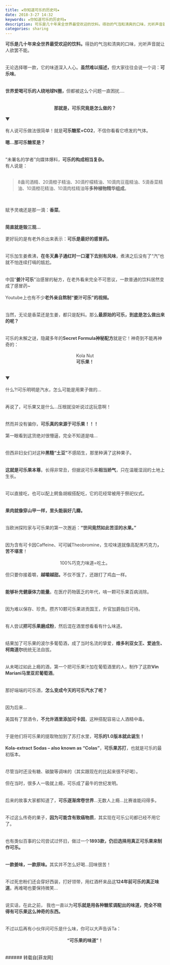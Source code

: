 ```yaml
---
title: ★你知道可乐的历史吗★
date: 2018-3-27 14:32
keywords: ★你知道可乐的历史吗★
description: 可乐是几十年来全世界最受欢迎的饮料。得劲的气泡和清爽的口味，光听声音就让人欲罢不能。无论选择哪一款，它的味道深入人心。虽然难以描述，但大家往往会说一个词：可乐味。世界爱喝可乐的人绕地球N圈，但都被这么个问题一直困扰....那就是，可乐究竟是怎么做的？▼有人说可乐做法很简单！就是可乐糖浆+CO2，不信你看看它喷发的气体。嗯...那可乐糖浆是？“未署名的学者”向媒体爆料，可乐的构成相当复杂。有人说是：8盎司酒精、20滴橙子精油、30滴柠檬精油、10滴肉豆蔻精油、5滴香菜精油、10滴橙花精油、10滴肉桂精油等多种植物精华组成。赋予灵魂还是那一滴：香菜。简直就是毁三观...更好玩的是有老外杀出来表示：可乐是最好的感冒药。可乐加生姜煮沸，在冬天鼻子通红时一口灌下去别有风味，煮沸之后没有了“汽”也就不怕连续打嗝的尴尬。中国“姜汁可乐”治感冒的秘方，在老外看来完全不可思议，一款普通的饮料居然变成了感冒药~ Youtube上也有不少老外亲自熬制“姜汁可乐”的视频。当然，无论是香菜还是生姜，都只是配料。那么最原始的可乐，到底是怎么做出来的呢？  可乐的未解之谜，隐藏多年的Secret Formula神秘配方就是它！神奇到不能再神奇的：Kola Nut可乐果！▼什么?!可乐明明是汽水，怎么可能是用果子做的...再说了，可乐果又是什么...压根就没听说过这玩意啊！然而并没有骗你，可乐真的来源于可乐果！！！第一眼看到这货绝对很懵逼，完全不知道是啥...但西非妇女们对这种黑糙“土豆”不感陌生，那里种满了这种果子。这就是可乐果本尊。长得非常丑，但据说可乐果相当娇气，只在温暖湿润的土地上生长。可以直接吃，也可以配上鳄鱼胡椒搭配吃，它的花经常被用于祭祀仪式。果肉就像穿山甲一样，里头能装好几瓣。当欧洲探险家与可乐果的第一次邂逅：“世间竟然如此苦涩的水果。”因为含有可卡因Caffeine、可可碱Theobromine，生咬味道就像高配黑巧克力，苦不堪言！100%巧克力味道=吃土。但只要你接着嚼，越嚼越甜。不仅不饿了，还跟打了鸡血一样。能够补充健康体力能量。在医疗药物匮乏的年代，啃一颗可乐果百病消除。因为难以保存、珍贵。攒齐10颗可乐果进贡国王，升官加爵指日可待。有人尝试把可乐果磨成粉，然后混在酒里想看看有什么味道。结果加了可乐果的波尔多葡萄酒，成了当时名流的挚爱，维多利亚女王、爱迪生、柯南道尔统统无法自拔。从未喝过如此上瘾的酒，第一个把可乐果汁加在葡萄酒里的人，制作了这款Vin Mariani马里亚尼葡萄酒。那好端端的可乐酒，怎么变成今天的可乐汽水了呢？因为后来...美国有了禁酒令，不允许酒里添加可卡因，这种搭配容易让人酒精中毒。于是他们将可乐果的提取物加到了苏打水里，可乐的1.0版本就此诞生！Kola-extract Sodas – also known as “Colas”，可乐果苏打，也就是可乐的最初版本。尽管当时还没有糖、碳酸等调味的（其实跟现在的比起来很不好喝）。但在当时，很多人一吸就上瘾，可乐成了最牛的世纪发明。后来的故事大家都知道了，可乐逐渐席卷世界...无数人上瘾...比赛谁能闷得多。不过这么传奇的果子，因为可能含有致癌物质，其实现在可乐公司都已经不用它了。也有类似百事的公司尝试过怀旧，做过一个1893款，仍旧选择用真正可乐果来制作可乐。一款姜味，一款原味。其实并不怎么好喝...回味很苦！不过死忠粉们还会穿好西装，打好领带，用红酒杯来品这124年前可乐的真正味道。再难喝也要保持微笑...说实话，在此之前， 我也一直以为可乐就是用各种糖浆调配出的味道，完全不晓得有可乐果这么神奇的东西。不过以后再有小伙伴问可乐是什么味，你可以大声告诉Ta：“可乐果的味道”！
categories: sharing
---
```

<td class="t_f" id="postmessage_1212448">

<div align="left"><font style="color:rgb(62, 62, 62)"><font face="&amp;quot"><strong>可乐是几十年来全世界最受欢迎的饮料。</strong>得劲的气泡和清爽的口味，光听声音就让人欲罢不能。</font></font></div><div align="left"><font style="color:rgb(62, 62, 62)"><font face="&amp;quot"><br/>
</font></font></div><div align="left"><font style="color:rgb(62, 62, 62)"><font face="&amp;quot"><img alt="" border="0" class="zoom" data-cf-modified-6091f5d9cac89e34843b4dc6-="" file="https://mmbiz.qpic.cn/mmbiz_gif/BRULDemS0vjDlGzmYwmZvMnoqicibRPOcsjoXic2ZrD13Fu67E46uwl31fPLN7Lt9Xb2wN7OCSpiaiaE9DtSzYCp0dA/640?wx_fmt=gif" id="aimg_KbPy7" lazyloadthumb="1" onclick="" onmouseover="" src="https://mmbiz.qpic.cn/mmbiz_gif/BRULDemS0vjDlGzmYwmZvMnoqicibRPOcsjoXic2ZrD13Fu67E46uwl31fPLN7Lt9Xb2wN7OCSpiaiaE9DtSzYCp0dA/640?wx_fmt=gif"/></font></font></div><br/>
<div align="left"><font style="color:rgb(62, 62, 62)"><font face="&amp;quot">无论选择哪一款，它的味道深入人心。<strong>虽然难以描述，</strong>但大家往往会说一个词：<strong>可乐味</strong>。</font></font></div><div align="left"><font style="color:rgb(62, 62, 62)"><font face="&amp;quot"><br/>
</font></font></div><div align="left"><font style="color:rgb(62, 62, 62)"><font face="&amp;quot"><img alt="" border="0" class="zoom" data-cf-modified-6091f5d9cac89e34843b4dc6-="" file="https://mmbiz.qpic.cn/mmbiz_png/BRULDemS0vjDlGzmYwmZvMnoqicibRPOcsVhKary8liblmGDzbFJhw0Zv0S80yzCdKVsCVkrgicoiaMfelvUJ1UgezA/640?wx_fmt=png" id="aimg_NoNkW" lazyloadthumb="1" onclick="" onmouseover="" src="https://mmbiz.qpic.cn/mmbiz_png/BRULDemS0vjDlGzmYwmZvMnoqicibRPOcsVhKary8liblmGDzbFJhw0Zv0S80yzCdKVsCVkrgicoiaMfelvUJ1UgezA/640?wx_fmt=png"/></font></font></div><div align="left"><font style="color:rgb(62, 62, 62)"><font face="&amp;quot"><br/>
</font></font></div><div align="left"><font style="color:rgb(62, 62, 62)"><font face="&amp;quot"><strong>世界爱喝可乐的人绕地球N圈，</strong>但都被这么个问题一直困扰....</font></font></div><div align="left"><font style="color:rgb(62, 62, 62)"><font face="&amp;quot"><strong><br/>
</strong></font></font></div><div align="left"><font style="color:rgb(62, 62, 62)"><font face="&amp;quot"><img alt="" border="0" class="zoom" data-cf-modified-6091f5d9cac89e34843b4dc6-="" file="https://mmbiz.qpic.cn/mmbiz_png/BRULDemS0vhNZIc7XpyhSHoQPpJ8wic3K1N3D022BhnzHhnFsEfrl5K8s3qcrBn72RPjaaVMv5kHXtDVrmEbvUw/640?wx_fmt=png" id="aimg_L9N8m" lazyloadthumb="1" onclick="" onmouseover="" src="https://mmbiz.qpic.cn/mmbiz_png/BRULDemS0vhNZIc7XpyhSHoQPpJ8wic3K1N3D022BhnzHhnFsEfrl5K8s3qcrBn72RPjaaVMv5kHXtDVrmEbvUw/640?wx_fmt=png"/></font></font></div><br/>
<div align="center"><font style="color:rgb(62, 62, 62)"><font face="&amp;quot"><strong><strong>那就是，可乐究竟是怎么做的？</strong></strong></font></font></div><div align="left"><font style="color:rgb(62, 62, 62)"><font face="&amp;quot"><strong><strong><br/>
</strong></strong></font></font></div><div align="left"><font style="color:rgb(62, 62, 62)"><font face="&amp;quot">▼</font></font></div><div align="left"><font style="color:rgb(62, 62, 62)"><font face="&amp;quot"><br/>
</font></font></div><div align="left"><font style="color:rgb(62, 62, 62)"><font face="&amp;quot">有人说可乐做法很简单！就是<strong>可乐糖浆+CO2</strong>，不信你看看它喷发的气体。</font></font></div><div align="left"><font style="color:rgb(62, 62, 62)"></font></div><div align="left"><font style="color:rgb(62, 62, 62)"><font face="&amp;quot"><img alt="" border="0" class="zoom" data-cf-modified-6091f5d9cac89e34843b4dc6-="" file="https://mmbiz.qpic.cn/mmbiz_gif/BRULDemS0vjDlGzmYwmZvMnoqicibRPOcsBg80EGzuXRY6dr3CdTJppgRrXBU8cUWFw0B551LQ2liaJEGZXWwhNicA/640?wx_fmt=gif" id="aimg_YxeS6" lazyloadthumb="1" onclick="" onmouseover="" src="https://mmbiz.qpic.cn/mmbiz_gif/BRULDemS0vjDlGzmYwmZvMnoqicibRPOcsBg80EGzuXRY6dr3CdTJppgRrXBU8cUWFw0B551LQ2liaJEGZXWwhNicA/640?wx_fmt=gif"/></font></font></div><div align="left"><font style="color:rgb(62, 62, 62)"><font face="&amp;quot"><br/>
</font></font></div><div align="left"><font style="color:rgb(62, 62, 62)"><font face="&amp;quot"><strong>嗯...那</strong><strong>可乐糖浆是？</strong><br/>
</font></font></div><div align="left"><font style="color:rgb(62, 62, 62)"><font face="&amp;quot"><br/>
</font></font></div><div align="left"><font style="color:rgb(62, 62, 62)"><font face="&amp;quot"><img alt="" border="0" class="zoom" data-cf-modified-6091f5d9cac89e34843b4dc6-="" file="https://mmbiz.qpic.cn/mmbiz_png/BRULDemS0viaJIYzuQroGc3pN9xibSNib3FjHDtl8FLquqKhDKlwzyvASxTGJhNOCibEOcDSWAhA2eWEuhBalIHPFA/640?wx_fmt=png" id="aimg_c8W97" lazyloadthumb="1" onclick="" onmouseover="" src="https://mmbiz.qpic.cn/mmbiz_png/BRULDemS0viaJIYzuQroGc3pN9xibSNib3FjHDtl8FLquqKhDKlwzyvASxTGJhNOCibEOcDSWAhA2eWEuhBalIHPFA/640?wx_fmt=png"/></font></font></div><div align="left"><font style="color:rgb(62, 62, 62)"><font face="&amp;quot"><br/>
</font></font></div><div align="left"><font style="color:rgb(62, 62, 62)"><font face="&amp;quot">“未署名的学者”向媒体爆料，<strong>可乐的构成相当复杂。</strong></font></font></div><div align="left"><font style="color:rgb(62, 62, 62)"></font></div><div align="left"><font style="color:rgb(62, 62, 62)"><font face="&amp;quot"><strong><img alt="" border="0" class="zoom" data-cf-modified-6091f5d9cac89e34843b4dc6-="" file="https://mmbiz.qpic.cn/mmbiz_png/BRULDemS0vhNZIc7XpyhSHoQPpJ8wic3KFosBb0gDLJ7qApibaZ7sRbLWGkoQex1h8x3hvl2BGibiavO8DXelGrGxg/640?wx_fmt=png" id="aimg_ZQl9P" lazyloadthumb="1" onclick="" onmouseover="" src="https://mmbiz.qpic.cn/mmbiz_png/BRULDemS0vhNZIc7XpyhSHoQPpJ8wic3KFosBb0gDLJ7qApibaZ7sRbLWGkoQex1h8x3hvl2BGibiavO8DXelGrGxg/640?wx_fmt=png"/></strong></font></font></div><div align="left"><font style="color:rgb(62, 62, 62)"><font face="&amp;quot">有人说是：</font></font></div><div align="left"><font style="color:rgb(62, 62, 62)"><font face="&amp;quot"><br/>
</font></font></div><blockquote><div align="left">8盎司酒精、20滴橙子精油、30滴柠檬精油、10滴肉豆蔻精油、5滴香菜精油、10滴橙花精油、10滴肉桂精油等<strong>多种植物精华组成</strong>。</div></blockquote><br/>
<div align="left"><font style="color:rgb(62, 62, 62)"></font></div><div align="left"><font style="color:rgb(62, 62, 62)"><font face="&amp;quot"><img alt="" border="0" class="zoom" data-cf-modified-6091f5d9cac89e34843b4dc6-="" file="https://mmbiz.qpic.cn/mmbiz_png/BRULDemS0vjDlGzmYwmZvMnoqicibRPOcsBP9Wfq2qynZHG4MZIQHloCCFq23KOricGjOt4wicSvyVrmQGicDZUM6AA/640?wx_fmt=png" id="aimg_YA2Hr" lazyloadthumb="1" onclick="" onmouseover="" src="https://mmbiz.qpic.cn/mmbiz_png/BRULDemS0vjDlGzmYwmZvMnoqicibRPOcsBP9Wfq2qynZHG4MZIQHloCCFq23KOricGjOt4wicSvyVrmQGicDZUM6AA/640?wx_fmt=png"/></font></font></div><br/>
<div align="left"><font style="color:rgb(62, 62, 62)"><font face="&amp;quot">赋予灵魂还是那一滴：<strong>香菜</strong>。<br/>
</font></font></div><div align="left"><font style="color:rgb(62, 62, 62)"><font face="&amp;quot"><strong><br/>
</strong></font></font></div><div align="left"><font style="color:rgb(62, 62, 62)"><font face="&amp;quot"><img alt="" border="0" class="zoom" data-cf-modified-6091f5d9cac89e34843b4dc6-="" file="https://mmbiz.qpic.cn/mmbiz_png/BRULDemS0vhNZIc7XpyhSHoQPpJ8wic3KNP9iaLWmwQOwvuDDgbbCNkibZXSKhLtSnU5H3UXImcwY3p7FWHWpWKSg/640?wx_fmt=png" id="aimg_EFa5E" lazyloadthumb="1" onclick="" onmouseover="" src="https://mmbiz.qpic.cn/mmbiz_png/BRULDemS0vhNZIc7XpyhSHoQPpJ8wic3KNP9iaLWmwQOwvuDDgbbCNkibZXSKhLtSnU5H3UXImcwY3p7FWHWpWKSg/640?wx_fmt=png"/></font></font></div><div align="left"><font style="color:rgb(62, 62, 62)"><font face="&amp;quot"><br/>
</font></font></div><div align="left"><font style="color:rgb(62, 62, 62)"><font face="&amp;quot"><strong>简直就是毁三观...</strong></font></font></div><div align="left"><font style="color:rgb(62, 62, 62)"><font face="&amp;quot"><br/>
</font></font></div><div align="left"><font style="color:rgb(62, 62, 62)"><font face="&amp;quot">更好玩的是有老外杀出来表示：<strong>可乐是最好的感冒药。</strong><br/>
</font></font></div><div align="left"><font style="color:rgb(62, 62, 62)"><font face="&amp;quot"><br/>
</font></font></div><div align="left"><font style="color:rgb(62, 62, 62)"><font face="&amp;quot"><img alt="" border="0" class="zoom" data-cf-modified-6091f5d9cac89e34843b4dc6-="" file="https://mmbiz.qpic.cn/mmbiz_png/BRULDemS0vhNZIc7XpyhSHoQPpJ8wic3KL7Tcy4yiboFicItZNwDEHpHtwHicTBOUP84YjQjl6aqdm19o4yXU8IQaA/640?wx_fmt=png" id="aimg_ZWVJv" lazyloadthumb="1" onclick="" onmouseover="" src="https://mmbiz.qpic.cn/mmbiz_png/BRULDemS0vhNZIc7XpyhSHoQPpJ8wic3KL7Tcy4yiboFicItZNwDEHpHtwHicTBOUP84YjQjl6aqdm19o4yXU8IQaA/640?wx_fmt=png"/></font></font></div><div align="left"><font style="color:rgb(62, 62, 62)"><font face="&amp;quot"><br/>
</font></font></div><div align="left"><font style="color:rgb(62, 62, 62)"><font face="&amp;quot">可乐加生姜煮沸，<strong>在冬天鼻子通红时一口灌下去别有风味</strong>，煮沸之后没有了“汽”也就不怕连续打嗝的尴尬。</font></font></div><br/>
<div align="left"><font style="color:rgb(62, 62, 62)"><font face="&amp;quot"><img alt="" border="0" class="zoom" data-cf-modified-6091f5d9cac89e34843b4dc6-="" file="https://mmbiz.qpic.cn/mmbiz_png/BRULDemS0via4QFA1CnPoicnq6oZbCuzNamMIHia8ianErPeDkQCZO1cOCh1zvLVLCQMxY3uM72Ku1vYSeJtuhiahuA/640?wx_fmt=png" id="aimg_oAaw9" lazyloadthumb="1" onclick="" onmouseover="" src="https://mmbiz.qpic.cn/mmbiz_png/BRULDemS0via4QFA1CnPoicnq6oZbCuzNamMIHia8ianErPeDkQCZO1cOCh1zvLVLCQMxY3uM72Ku1vYSeJtuhiahuA/640?wx_fmt=png"/></font></font></div><br/>
<div align="left"><font style="color:rgb(62, 62, 62)"><font face="&amp;quot">中国“<strong>姜汁可乐</strong>”治感冒的秘方，在老外看来完全不可思议，一款普通的饮料居然变成了感冒药~ </font></font></div><div align="left"><font style="color:rgb(62, 62, 62)"><font face="&amp;quot"><br/>
</font></font></div><div align="left"><font style="color:rgb(62, 62, 62)"><font face="&amp;quot">Youtube上也有不少<strong>老外亲自熬制“姜汁可乐”的视频。</strong></font></font></div><div align="left"><font style="color:rgb(62, 62, 62)"><font face="&amp;quot"><br/>
</font></font></div><div align="left"><font style="color:rgb(62, 62, 62)"></font></div><div align="left"><font style="color:rgb(62, 62, 62)"><font face="&amp;quot"><img alt="" border="0" class="zoom" data-cf-modified-6091f5d9cac89e34843b4dc6-="" file="https://mmbiz.qpic.cn/mmbiz_png/BRULDemS0via4QFA1CnPoicnq6oZbCuzNaPgzPKkzV4bgmFCVmFer1aybsg26ChUhGnq4ibnAvdI4L8Ylcuf2AchA/640?wx_fmt=png" id="aimg_T8Kp0" lazyloadthumb="1" onclick="" onmouseover="" src="https://mmbiz.qpic.cn/mmbiz_png/BRULDemS0via4QFA1CnPoicnq6oZbCuzNaPgzPKkzV4bgmFCVmFer1aybsg26ChUhGnq4ibnAvdI4L8Ylcuf2AchA/640?wx_fmt=png"/></font></font></div><br/>
<div align="left"><font style="color:rgb(62, 62, 62)"><font face="&amp;quot">当然，无论是香菜还是生姜，都只是配料。那么<strong>最原始的可乐，到底是怎么做出来的呢？  </strong></font></font></div><div align="left"><font style="color:rgb(62, 62, 62)"><font face="&amp;quot"><br/>
</font></font></div><div align="left"><font style="color:rgb(62, 62, 62)"><font face="&amp;quot"><img alt="" border="0" class="zoom" data-cf-modified-6091f5d9cac89e34843b4dc6-="" file="https://mmbiz.qpic.cn/mmbiz_png/BRULDemS0vhNZIc7XpyhSHoQPpJ8wic3K66Dt5a5GhWTeTfjYnR4Sxr3nc0P882hY01OVRaPqdp3KGHUmsth3jQ/640?wx_fmt=png" id="aimg_WE37e" lazyloadthumb="1" onclick="" onmouseover="" src="https://mmbiz.qpic.cn/mmbiz_png/BRULDemS0vhNZIc7XpyhSHoQPpJ8wic3K66Dt5a5GhWTeTfjYnR4Sxr3nc0P882hY01OVRaPqdp3KGHUmsth3jQ/640?wx_fmt=png"/></font></font></div><div align="left"><font style="color:rgb(62, 62, 62)"><font face="&amp;quot"><strong><br/>
</strong></font></font></div><div align="left"><font style="color:rgb(62, 62, 62)"><font face="&amp;quot">可乐的未解之谜，隐藏多年的<strong>Secret Formula神秘配方</strong>就是它！神奇到不能再神奇的：</font></font></div><div align="left"><font style="color:rgb(62, 62, 62)"><font face="&amp;quot"><br/>
</font></font></div><div align="center"><font style="color:rgb(62, 62, 62)"><font face="&amp;quot">Kola Nut<br/>
</font></font></div><div align="center"><font style="color:rgb(62, 62, 62)"><font face="&amp;quot"><strong>可乐果！</strong></font></font></div><div align="center"><font style="color:rgb(62, 62, 62)"><font face="&amp;quot"><strong><br/>
</strong></font></font></div><div align="left"><font style="color:rgb(62, 62, 62)"><font face="&amp;quot"><img alt="" border="0" class="zoom" data-cf-modified-6091f5d9cac89e34843b4dc6-="" file="https://mmbiz.qpic.cn/mmbiz_png/BRULDemS0vjDlGzmYwmZvMnoqicibRPOcsq32ufnw3Tel6eMSaRbzfVneClicIyjcnGhOmFOl5ZBaqAApo3icaYghA/640?wx_fmt=png" id="aimg_ziKHu" lazyloadthumb="1" onclick="" onmouseover="" src="https://mmbiz.qpic.cn/mmbiz_png/BRULDemS0vjDlGzmYwmZvMnoqicibRPOcsq32ufnw3Tel6eMSaRbzfVneClicIyjcnGhOmFOl5ZBaqAApo3icaYghA/640?wx_fmt=png"/></font></font></div><br/>
<div align="left"><font style="color:rgb(62, 62, 62)"><font face="&amp;quot">▼</font></font></div><br/>
<div align="left"><font style="color:rgb(62, 62, 62)"><font face="&amp;quot">什么?!可乐明明是汽水，怎么可能是用果子做的...</font></font></div><br/>
<div align="left"><font style="color:rgb(62, 62, 62)"><font face="&amp;quot"><img alt="" border="0" class="zoom" data-cf-modified-6091f5d9cac89e34843b4dc6-="" file="https://mmbiz.qpic.cn/mmbiz_png/BRULDemS0via4QFA1CnPoicnq6oZbCuzNaEriciakt9cwlictgXBoiadcnNtlM2ddPRojwQYNtb58qMWhl9FibOiclsVyA/640?wx_fmt=png" id="aimg_hL2De" lazyloadthumb="1" onclick="" onmouseover="" src="https://mmbiz.qpic.cn/mmbiz_png/BRULDemS0via4QFA1CnPoicnq6oZbCuzNaEriciakt9cwlictgXBoiadcnNtlM2ddPRojwQYNtb58qMWhl9FibOiclsVyA/640?wx_fmt=png"/></font></font></div><br/>
<div align="left"><font style="color:rgb(62, 62, 62)"><font face="&amp;quot">再说了，可乐果又是什么...压根就没听说过这玩意啊！</font></font></div><br/>
<div align="left"><font style="color:rgb(62, 62, 62)"><font face="&amp;quot"><img alt="" border="0" class="zoom" data-cf-modified-6091f5d9cac89e34843b4dc6-="" file="https://mmbiz.qpic.cn/mmbiz_png/BRULDemS0via4QFA1CnPoicnq6oZbCuzNag48v0pPzvv1tUhiatApBPf4sd09rkp90e3krJlxxWHeWQoI8vzr1oYA/640?wx_fmt=png" id="aimg_LA2gy" lazyloadthumb="1" onclick="" onmouseover="" src="https://mmbiz.qpic.cn/mmbiz_png/BRULDemS0via4QFA1CnPoicnq6oZbCuzNag48v0pPzvv1tUhiatApBPf4sd09rkp90e3krJlxxWHeWQoI8vzr1oYA/640?wx_fmt=png"/></font></font></div><div align="left"><font style="color:rgb(62, 62, 62)"><font face="&amp;quot"><br/>
</font></font></div><div align="left"><font style="color:rgb(62, 62, 62)"><font face="&amp;quot">然而并没有骗你，<strong>可乐真的来源于可乐果！！！</strong><br/>
</font></font></div><div align="left"><font style="color:rgb(62, 62, 62)"></font></div><div align="left"><font style="color:rgb(62, 62, 62)"><font face="&amp;quot"><img alt="" border="0" class="zoom" data-cf-modified-6091f5d9cac89e34843b4dc6-="" file="https://mmbiz.qpic.cn/mmbiz_png/BRULDemS0vhNZIc7XpyhSHoQPpJ8wic3K9WOOrnw85LB6icAicic1BFI5aVuVmNUQias3uMQt0Sy5ybdqQ4CgbbHbYA/640?wx_fmt=png" id="aimg_thqAQ" lazyloadthumb="1" onclick="" onmouseover="" src="https://mmbiz.qpic.cn/mmbiz_png/BRULDemS0vhNZIc7XpyhSHoQPpJ8wic3K9WOOrnw85LB6icAicic1BFI5aVuVmNUQias3uMQt0Sy5ybdqQ4CgbbHbYA/640?wx_fmt=png"/></font></font></div><div align="left"><font style="color:rgb(62, 62, 62)"><font face="&amp;quot"><br/>
</font></font></div><div align="left"><font style="color:rgb(62, 62, 62)"><font face="&amp;quot">第一眼看到这货绝对很懵逼，完全不知道是啥...</font></font></div><br/>
<div align="left"><font style="color:rgb(62, 62, 62)"><font face="&amp;quot"><img alt="" border="0" class="zoom" data-cf-modified-6091f5d9cac89e34843b4dc6-="" file="https://mmbiz.qpic.cn/mmbiz_jpg/BRULDemS0vjDlGzmYwmZvMnoqicibRPOcs0NnRQrZQjmQiaOXY1uUPicCGZ258CLRSctmfrb2LTibEoGKBhKbmjXvCg/640?wx_fmt=jpeg" id="aimg_Tc1H3" lazyloadthumb="1" onclick="" onmouseover="" src="https://mmbiz.qpic.cn/mmbiz_jpg/BRULDemS0vjDlGzmYwmZvMnoqicibRPOcs0NnRQrZQjmQiaOXY1uUPicCGZ258CLRSctmfrb2LTibEoGKBhKbmjXvCg/640?wx_fmt=jpeg"/></font></font></div><div align="left"><font style="color:rgb(62, 62, 62)"><font face="&amp;quot"><br/>
</font></font></div><div align="left"><font style="color:rgb(62, 62, 62)"><font face="&amp;quot">但西非妇女们对这种<strong>黑糙“土豆”</strong>不感陌生，那里种满了这种果子。</font></font></div><div align="left"><font style="color:rgb(62, 62, 62)"><font face="&amp;quot"><br/>
</font></font></div><div align="left"><font style="color:rgb(62, 62, 62)"><font face="&amp;quot"><img alt="" border="0" class="zoom" data-cf-modified-6091f5d9cac89e34843b4dc6-="" file="https://mmbiz.qpic.cn/mmbiz_png/BRULDemS0via4QFA1CnPoicnq6oZbCuzNauD7ano0MUurDbPeBVic4XFaFopP1kOHCfzo3eWqdbMgJZT95B6YMIfg/640?wx_fmt=png" id="aimg_IkwZQ" lazyloadthumb="1" onclick="" onmouseover="" src="https://mmbiz.qpic.cn/mmbiz_png/BRULDemS0via4QFA1CnPoicnq6oZbCuzNauD7ano0MUurDbPeBVic4XFaFopP1kOHCfzo3eWqdbMgJZT95B6YMIfg/640?wx_fmt=png"/></font></font></div><div align="left"><font style="color:rgb(62, 62, 62)"><font face="&amp;quot"><br/>
</font></font></div><div align="left"><font style="color:rgb(62, 62, 62)"><font face="&amp;quot"><strong>这就是可乐果本尊</strong>。长得非常丑，但据说可乐果<strong>相当娇气</strong>，只在温暖湿润的土地上生长。</font></font></div><div align="left"><font style="color:rgb(62, 62, 62)"><font face="&amp;quot"><br/>
</font></font></div><div align="left"><font style="color:rgb(62, 62, 62)"><font face="&amp;quot"><img alt="" border="0" class="zoom" data-cf-modified-6091f5d9cac89e34843b4dc6-="" file="https://mmbiz.qpic.cn/mmbiz_png/BRULDemS0vjDlGzmYwmZvMnoqicibRPOcsBVWjibdkj7ibjnY8zd8l9MVULTbXFTCIkOCSgwyWic1ibLQxuuJRnEC9bQ/640?wx_fmt=png" id="aimg_PvvsH" lazyloadthumb="1" onclick="" onmouseover="" src="https://mmbiz.qpic.cn/mmbiz_png/BRULDemS0vjDlGzmYwmZvMnoqicibRPOcsBVWjibdkj7ibjnY8zd8l9MVULTbXFTCIkOCSgwyWic1ibLQxuuJRnEC9bQ/640?wx_fmt=png"/></font></font></div><div align="left"><font style="color:rgb(62, 62, 62)"><font face="&amp;quot"><br/>
</font></font></div><div align="left"><font style="color:rgb(62, 62, 62)"><font face="&amp;quot">可以直接吃，也可以配上鳄鱼胡椒搭配吃，它的花经常被用于祭祀仪式。<br/>
</font></font></div><br/>
<div align="left"><font style="color:rgb(62, 62, 62)"><font face="&amp;quot"><img alt="" border="0" class="zoom" data-cf-modified-6091f5d9cac89e34843b4dc6-="" file="https://mmbiz.qpic.cn/mmbiz_png/BRULDemS0vjDlGzmYwmZvMnoqicibRPOcs5an29GDLIYWy5zCTkZUcoLgSsBYoeYAjFRZmFsNRyyepMbUQ1cHzAg/640?wx_fmt=png" id="aimg_mi9X1" lazyloadthumb="1" onclick="" onmouseover="" src="https://mmbiz.qpic.cn/mmbiz_png/BRULDemS0vjDlGzmYwmZvMnoqicibRPOcs5an29GDLIYWy5zCTkZUcoLgSsBYoeYAjFRZmFsNRyyepMbUQ1cHzAg/640?wx_fmt=png"/></font></font></div><div align="left"><font style="color:rgb(62, 62, 62)"><font face="&amp;quot"><br/>
</font></font></div><div align="left"><font style="color:rgb(62, 62, 62)"><font face="&amp;quot"><strong>果肉就像穿山甲一样，里头能装好几瓣。</strong></font></font></div><div align="left"><font style="color:rgb(62, 62, 62)"><font face="&amp;quot"><strong><br/>
</strong></font></font></div><div align="left"><font style="color:rgb(62, 62, 62)"><font face="&amp;quot"><img alt="" border="0" class="zoom" data-cf-modified-6091f5d9cac89e34843b4dc6-="" file="https://mmbiz.qpic.cn/mmbiz_png/BRULDemS0via4QFA1CnPoicnq6oZbCuzNaCwmHrPWw1VvLwBvYE1X4RBMeYiciaRXE46CdzATCFguAyC1ZnqPl9EJA/640?wx_fmt=png" id="aimg_EOg7B" lazyloadthumb="1" onclick="" onmouseover="" src="https://mmbiz.qpic.cn/mmbiz_png/BRULDemS0via4QFA1CnPoicnq6oZbCuzNaCwmHrPWw1VvLwBvYE1X4RBMeYiciaRXE46CdzATCFguAyC1ZnqPl9EJA/640?wx_fmt=png"/></font></font></div><div align="left"><font style="color:rgb(62, 62, 62)"><font face="&amp;quot"><br/>
</font></font></div><div align="left"><font style="color:rgb(62, 62, 62)"><font face="&amp;quot">当欧洲探险家与可乐果的第一次邂逅：<strong>“世间竟然如此苦涩的水果。”</strong></font></font></div><div align="left"><font style="color:rgb(62, 62, 62)"><font face="&amp;quot"><strong><br/>
</strong></font></font></div><div align="left"><font style="color:rgb(62, 62, 62)"><font face="&amp;quot"><img alt="" border="0" class="zoom" data-cf-modified-6091f5d9cac89e34843b4dc6-="" file="https://mmbiz.qpic.cn/mmbiz_png/BRULDemS0vjDlGzmYwmZvMnoqicibRPOcsDfbic0alwgny9h7TSUn7RoZ7Srl77AdoYicRDODoGOXaMakd2DiaJ3BibA/640?wx_fmt=png" id="aimg_ZNeN4" lazyloadthumb="1" onclick="" onmouseover="" src="https://mmbiz.qpic.cn/mmbiz_png/BRULDemS0vjDlGzmYwmZvMnoqicibRPOcsDfbic0alwgny9h7TSUn7RoZ7Srl77AdoYicRDODoGOXaMakd2DiaJ3BibA/640?wx_fmt=png"/></font></font></div><div align="left"><font style="color:rgb(62, 62, 62)"><font face="&amp;quot"><br/>
</font></font></div><div align="left"><font style="color:rgb(62, 62, 62)"><font face="&amp;quot">因为含有可卡因Caffeine、可可碱Theobromine，生咬味道就像高配黑巧克力<strong>，苦不堪言</strong>！<br/>
</font></font></div><div align="left"><font style="color:rgb(62, 62, 62)"><font face="&amp;quot"><br/>
</font></font></div><div align="left"><font style="color:rgb(62, 62, 62)"></font></div><div align="left"><font style="color:rgb(62, 62, 62)"><font face="&amp;quot"><img alt="" border="0" class="zoom" data-cf-modified-6091f5d9cac89e34843b4dc6-="" file="https://mmbiz.qpic.cn/mmbiz_png/BRULDemS0vjDlGzmYwmZvMnoqicibRPOcsWiaKYiaEw72tznwOfZMeWuyibyPw7icIibFXuGvaqzRNfia1lQ1nnFUOXpMg/640?wx_fmt=png" id="aimg_P14H2" lazyloadthumb="1" onclick="" onmouseover="" src="https://mmbiz.qpic.cn/mmbiz_png/BRULDemS0vjDlGzmYwmZvMnoqicibRPOcsWiaKYiaEw72tznwOfZMeWuyibyPw7icIibFXuGvaqzRNfia1lQ1nnFUOXpMg/640?wx_fmt=png"/></font></font></div><div align="center"><font style="color:rgb(62, 62, 62)"><font face="&amp;quot">100%巧克力味道=吃土。<br/>
</font></font></div><div align="left"><font style="color:rgb(62, 62, 62)"><font face="&amp;quot"><br/>
</font></font></div><div align="left"><font style="color:rgb(62, 62, 62)"><font face="&amp;quot">但只要你接着嚼，<strong>越嚼越甜。</strong>不仅不饿了，还跟打了鸡血一样。</font></font></div><div align="left"><font style="color:rgb(62, 62, 62)"><font face="&amp;quot"><br/>
</font></font></div><div align="left"><font style="color:rgb(62, 62, 62)"><font face="&amp;quot"><img alt="" border="0" class="zoom" data-cf-modified-6091f5d9cac89e34843b4dc6-="" file="https://mmbiz.qpic.cn/mmbiz_gif/BRULDemS0vjDlGzmYwmZvMnoqicibRPOcsiazxEI5pwzC84g8vRT7MQ0aQyPCcgxHVVBGbH1lVQvfmREV4P9rCYzQ/640?wx_fmt=gif" id="aimg_fZrUp" lazyloadthumb="1" onclick="" onmouseover="" src="https://mmbiz.qpic.cn/mmbiz_gif/BRULDemS0vjDlGzmYwmZvMnoqicibRPOcsiazxEI5pwzC84g8vRT7MQ0aQyPCcgxHVVBGbH1lVQvfmREV4P9rCYzQ/640?wx_fmt=gif"/></font></font></div><div align="left"><font style="color:rgb(62, 62, 62)"><font face="&amp;quot"><br/>
</font></font></div><div align="left"><font style="color:rgb(62, 62, 62)"><font face="&amp;quot"><strong>能够补充健康体力能量</strong>。在医疗药物匮乏的年代，啃一颗可乐果百病消除。<br/>
</font></font></div><div align="left"><font style="color:rgb(62, 62, 62)"><font face="&amp;quot"><br/>
</font></font></div><div align="left"><font style="color:rgb(62, 62, 62)"></font></div><div align="left"><font style="color:rgb(62, 62, 62)"><font face="&amp;quot"><img alt="" border="0" class="zoom" data-cf-modified-6091f5d9cac89e34843b4dc6-="" file="https://mmbiz.qpic.cn/mmbiz_png/BRULDemS0via4QFA1CnPoicnq6oZbCuzNacZS6ZjJnezKtuibibnViaSqCsP8MqI6C0ffqvibmQlccl3hS7gXvC0hTMw/640?wx_fmt=png" id="aimg_oF8H8" lazyloadthumb="1" onclick="" onmouseover="" src="https://mmbiz.qpic.cn/mmbiz_png/BRULDemS0via4QFA1CnPoicnq6oZbCuzNacZS6ZjJnezKtuibibnViaSqCsP8MqI6C0ffqvibmQlccl3hS7gXvC0hTMw/640?wx_fmt=png"/></font></font></div><div align="left"><font style="color:rgb(62, 62, 62)"><font face="&amp;quot"><br/>
</font></font></div><div align="left"><font style="color:rgb(62, 62, 62)"><font face="&amp;quot">因为难以保存、珍贵。攒齐10颗可乐果进贡国王，升官加爵指日可待。<br/>
</font></font></div><div align="left"><font style="color:rgb(62, 62, 62)"></font></div><div align="left"><font style="color:rgb(62, 62, 62)"><font face="&amp;quot"><br/>
</font></font></div><div align="left"><font style="color:rgb(62, 62, 62)"><font face="&amp;quot"><img alt="" border="0" class="zoom" data-cf-modified-6091f5d9cac89e34843b4dc6-="" file="https://mmbiz.qpic.cn/mmbiz_png/BRULDemS0vjDlGzmYwmZvMnoqicibRPOcsAIsScLFrEa2809fG5ufwJfZltD9oNvQfptNLzXnyEnnRxt4a22tgGg/640?wx_fmt=png" id="aimg_M88p5" lazyloadthumb="1" onclick="" onmouseover="" src="https://mmbiz.qpic.cn/mmbiz_png/BRULDemS0vjDlGzmYwmZvMnoqicibRPOcsAIsScLFrEa2809fG5ufwJfZltD9oNvQfptNLzXnyEnnRxt4a22tgGg/640?wx_fmt=png"/></font></font></div><div align="left"><font style="color:rgb(62, 62, 62)"><font face="&amp;quot"><br/>
</font></font></div><div align="left"><font style="color:rgb(62, 62, 62)"><font face="&amp;quot">有人尝试<strong>把可乐果磨成粉</strong>，然后混在酒里想看看有什么味道。</font></font></div><br/>
<div align="left"><font style="color:rgb(62, 62, 62)"><font face="&amp;quot"><img alt="" border="0" class="zoom" data-cf-modified-6091f5d9cac89e34843b4dc6-="" file="https://mmbiz.qpic.cn/mmbiz_png/BRULDemS0via4QFA1CnPoicnq6oZbCuzNa0ZYBEyCAXebt9tfW0SiabnNNKOsynicas2AQ6NTtFjZgYkhvcDn86ickg/640?wx_fmt=png" id="aimg_HnbIG" lazyloadthumb="1" onclick="" onmouseover="" src="https://mmbiz.qpic.cn/mmbiz_png/BRULDemS0via4QFA1CnPoicnq6oZbCuzNa0ZYBEyCAXebt9tfW0SiabnNNKOsynicas2AQ6NTtFjZgYkhvcDn86ickg/640?wx_fmt=png"/></font></font></div><br/>
<div align="left"><font style="color:rgb(62, 62, 62)"><font face="&amp;quot">结果加了可乐果的波尔多葡萄酒，成了当时名流的挚爱，<strong>维多利亚女王、爱迪生、柯南道尔</strong>统统无法自拔。</font></font></div><div align="left"><font style="color:rgb(62, 62, 62)"><font face="&amp;quot"><br/>
</font></font></div><div align="left"><font style="color:rgb(62, 62, 62)"><font face="&amp;quot"><img alt="" border="0" class="zoom" data-cf-modified-6091f5d9cac89e34843b4dc6-="" file="https://mmbiz.qpic.cn/mmbiz_png/BRULDemS0vjDlGzmYwmZvMnoqicibRPOcsZobLHCkniaOlOTg9ticicKBDP8NBUe1f4zicWib68icMDwCSdu7Y4XmiahyPw/640?wx_fmt=png" id="aimg_MGQ7T" lazyloadthumb="1" onclick="" onmouseover="" src="https://mmbiz.qpic.cn/mmbiz_png/BRULDemS0vjDlGzmYwmZvMnoqicibRPOcsZobLHCkniaOlOTg9ticicKBDP8NBUe1f4zicWib68icMDwCSdu7Y4XmiahyPw/640?wx_fmt=png"/></font></font></div><div align="left"><font style="color:rgb(62, 62, 62)"><font face="&amp;quot"><br/>
</font></font></div><div align="left"><font style="color:rgb(62, 62, 62)"><font face="&amp;quot">从未喝过如此上瘾的酒，第一个把可乐果汁加在葡萄酒里的人，制作了这款<strong>Vin Mariani马里亚尼葡萄酒</strong>。<br/>
</font></font></div><div align="left"><font style="color:rgb(62, 62, 62)"><font face="&amp;quot"><br/>
</font></font></div><div align="left"><font style="color:rgb(62, 62, 62)"><font face="&amp;quot"><img alt="" border="0" class="zoom" data-cf-modified-6091f5d9cac89e34843b4dc6-="" file="https://mmbiz.qpic.cn/mmbiz_png/BRULDemS0vjDlGzmYwmZvMnoqicibRPOcsIntlIThcic7aNtjYc6cM9iaUvzPuz4hhVdse5hJ2K6YHsxPxibYxVubSQ/640?wx_fmt=png" id="aimg_wwOo6" lazyloadthumb="1" onclick="" onmouseover="" src="https://mmbiz.qpic.cn/mmbiz_png/BRULDemS0vjDlGzmYwmZvMnoqicibRPOcsIntlIThcic7aNtjYc6cM9iaUvzPuz4hhVdse5hJ2K6YHsxPxibYxVubSQ/640?wx_fmt=png"/></font></font></div><div align="left"><font style="color:rgb(62, 62, 62)"><font face="&amp;quot"><br/>
</font></font></div><div align="left"><font style="color:rgb(62, 62, 62)"><font face="&amp;quot">那好端端的可乐酒，<strong>怎么变成今天的可乐汽水了呢？</strong></font></font></div><div align="left"><font style="color:rgb(62, 62, 62)"><font face="&amp;quot"><br/>
</font></font></div><div align="left"><font style="color:rgb(62, 62, 62)"><font face="&amp;quot"><img alt="" border="0" class="zoom" data-cf-modified-6091f5d9cac89e34843b4dc6-="" file="https://mmbiz.qpic.cn/mmbiz_png/BRULDemS0via8vQ0nbYjYZG2F76rIs9g1U9J35cPaqpmUJD1PJP987FiafgSRxfnGgFxx0gw5ctOR7Ch7AZtBbUg/640?wx_fmt=png" id="aimg_EZL4M" lazyloadthumb="1" onclick="" onmouseover="" src="https://mmbiz.qpic.cn/mmbiz_png/BRULDemS0via8vQ0nbYjYZG2F76rIs9g1U9J35cPaqpmUJD1PJP987FiafgSRxfnGgFxx0gw5ctOR7Ch7AZtBbUg/640?wx_fmt=png"/></font></font></div><div align="left"><font style="color:rgb(62, 62, 62)"><font face="&amp;quot"><br/>
</font></font></div><div align="left"><font style="color:rgb(62, 62, 62)"><font face="&amp;quot">因为后来...</font></font></div><div align="left"><font style="color:rgb(62, 62, 62)"><font face="&amp;quot"><br/>
</font></font></div><div align="left"><font style="color:rgb(62, 62, 62)"><font face="&amp;quot">美国有了禁酒令，<strong>不允许酒里添加可卡因</strong>，这种搭配容易让人酒精中毒。<br/>
</font></font></div><div align="left"><font style="color:rgb(62, 62, 62)"><font face="&amp;quot"><br/>
</font></font></div><div align="left"><font style="color:rgb(62, 62, 62)"><font face="&amp;quot"><img alt="" border="0" class="zoom" data-cf-modified-6091f5d9cac89e34843b4dc6-="" file="https://mmbiz.qpic.cn/mmbiz_png/BRULDemS0vjDlGzmYwmZvMnoqicibRPOcsWQK0dibE2cWmUrwjiaYt1fk9uibb2ZfsH6jySc8FoejicPn5FfluInbFPA/640?wx_fmt=png" id="aimg_dJ411" lazyloadthumb="1" onclick="" onmouseover="" src="https://mmbiz.qpic.cn/mmbiz_png/BRULDemS0vjDlGzmYwmZvMnoqicibRPOcsWQK0dibE2cWmUrwjiaYt1fk9uibb2ZfsH6jySc8FoejicPn5FfluInbFPA/640?wx_fmt=png"/></font></font></div><div align="left"><font style="color:rgb(62, 62, 62)"><font face="&amp;quot"><br/>
</font></font></div><div align="left"><font style="color:rgb(62, 62, 62)"><font face="&amp;quot">于是他们将可乐果的提取物加到了苏打水里，<strong>可乐的1.0版本就此诞生！</strong></font></font></div><div align="left"><font style="color:rgb(62, 62, 62)"><font face="&amp;quot"><br/>
</font></font></div><div align="left"><font style="color:rgb(62, 62, 62)"><font face="&amp;quot"><strong>Kola-extract Sodas – also known as “Colas”</strong>，<strong>可乐果苏打</strong>，也就是可乐的最初版本。</font></font></div><div align="left"><font style="color:rgb(62, 62, 62)"><font face="&amp;quot"><br/>
</font></font></div><div align="left"><font style="color:rgb(62, 62, 62)"><font face="&amp;quot"><img alt="" border="0" class="zoom" data-cf-modified-6091f5d9cac89e34843b4dc6-="" file="https://mmbiz.qpic.cn/mmbiz_png/BRULDemS0vjDlGzmYwmZvMnoqicibRPOcsxFdX41w66zZr4EvdCTyuPDjmKYcphsaxIibfxib9AvIXtXUmtFCPaojQ/640?wx_fmt=png" id="aimg_dMsTg" lazyloadthumb="1" onclick="" onmouseover="" src="https://mmbiz.qpic.cn/mmbiz_png/BRULDemS0vjDlGzmYwmZvMnoqicibRPOcsxFdX41w66zZr4EvdCTyuPDjmKYcphsaxIibfxib9AvIXtXUmtFCPaojQ/640?wx_fmt=png"/></font></font></div><div align="left"><font style="color:rgb(62, 62, 62)"><font face="&amp;quot"><br/>
</font></font></div><div align="left"><font style="color:rgb(62, 62, 62)"><font face="&amp;quot">尽管当时还没有糖、碳酸等调味的（其实跟现在的比起来很不好喝）。</font></font></div><div align="left"><font style="color:rgb(62, 62, 62)"><font face="&amp;quot"><br/>
</font></font></div><div align="left"><font style="color:rgb(62, 62, 62)"><font face="&amp;quot">但在当时，很多人一吸就上瘾，可乐成了最牛的世纪发明。</font></font></div><div align="left"><font style="color:rgb(62, 62, 62)"><font face="&amp;quot"><br/>
</font></font></div><div align="left"><font style="color:rgb(62, 62, 62)"><font face="&amp;quot"><img alt="" border="0" class="zoom" data-cf-modified-6091f5d9cac89e34843b4dc6-="" file="https://mmbiz.qpic.cn/mmbiz_png/BRULDemS0vjDlGzmYwmZvMnoqicibRPOcsbjICicrWL9iacEm5xMMbO7kwAj8V4jOfC9kOPX5pYvY2XJm7lOCm6vyg/640?wx_fmt=png" id="aimg_E5I0T" lazyloadthumb="1" onclick="" onmouseover="" src="https://mmbiz.qpic.cn/mmbiz_png/BRULDemS0vjDlGzmYwmZvMnoqicibRPOcsbjICicrWL9iacEm5xMMbO7kwAj8V4jOfC9kOPX5pYvY2XJm7lOCm6vyg/640?wx_fmt=png"/></font></font></div><div align="left"><font style="color:rgb(62, 62, 62)"><font face="&amp;quot"><br/>
</font></font></div><div align="left"><font style="color:rgb(62, 62, 62)"><font face="&amp;quot">后来的故事大家都知道了，<strong>可乐逐渐席卷世界</strong>...无数人上瘾...比赛谁能闷得多。</font></font></div><div align="left"><font style="color:rgb(62, 62, 62)"><font face="&amp;quot"><br/>
</font></font></div><div align="left"><font style="color:rgb(62, 62, 62)"><font face="&amp;quot"><img alt="" border="0" class="zoom" data-cf-modified-6091f5d9cac89e34843b4dc6-="" file="https://mmbiz.qpic.cn/mmbiz_png/BRULDemS0vjDlGzmYwmZvMnoqicibRPOcskIQxHAuzsxy1lw4eLLQPOKCwqv6QWN0FqyHmfJ9YvrB68LZ3SIQNMA/640?wx_fmt=png" id="aimg_bHaTm" lazyloadthumb="1" onclick="" onmouseover="" src="https://mmbiz.qpic.cn/mmbiz_png/BRULDemS0vjDlGzmYwmZvMnoqicibRPOcskIQxHAuzsxy1lw4eLLQPOKCwqv6QWN0FqyHmfJ9YvrB68LZ3SIQNMA/640?wx_fmt=png"/></font></font></div><br/>
<div align="left"><font style="color:rgb(62, 62, 62)"><font face="&amp;quot">不过这么传奇的果子，<strong>因为可能含有致癌物质</strong>，其实现在可乐公司都已经不用它了。</font></font></div><div align="left"><font style="color:rgb(62, 62, 62)"><font face="&amp;quot"><br/>
</font></font></div><div align="left"><font style="color:rgb(62, 62, 62)"><font face="&amp;quot"><img alt="" border="0" class="zoom" data-cf-modified-6091f5d9cac89e34843b4dc6-="" file="https://mmbiz.qpic.cn/mmbiz_png/BRULDemS0vjDlGzmYwmZvMnoqicibRPOcsiaxJKG3ncEDWfuibvDKwvrqVHPIicZ4bfeSicibxxdm2t4ajGZJHZV7EeBA/640?wx_fmt=png" id="aimg_tGsp5" lazyloadthumb="1" onclick="" onmouseover="" src="https://mmbiz.qpic.cn/mmbiz_png/BRULDemS0vjDlGzmYwmZvMnoqicibRPOcsiaxJKG3ncEDWfuibvDKwvrqVHPIicZ4bfeSicibxxdm2t4ajGZJHZV7EeBA/640?wx_fmt=png"/></font></font></div><div align="left"><font style="color:rgb(62, 62, 62)"><font face="&amp;quot"><br/>
</font></font></div><div align="left"><font style="color:rgb(62, 62, 62)"></font></div><div align="left"><font style="color:rgb(62, 62, 62)"><font face="&amp;quot">也有类似百事的公司尝试过怀旧，做过一个<strong>1893款，仍旧选择用真正可乐果来制作可乐。</strong><br/>
</font></font></div><br/>
<div align="left"><font style="color:rgb(62, 62, 62)"><font face="&amp;quot"><img alt="" border="0" class="zoom" data-cf-modified-6091f5d9cac89e34843b4dc6-="" file="https://mmbiz.qpic.cn/mmbiz_png/BRULDemS0vgwJSLMmHjPYflDlK5yuQMNGaicOcap9gxW1HB7jUdWQgqWsMc52QyELHicryKctoGUM3fwAddQVsjg/640?wx_fmt=png" id="aimg_mOXmm" lazyloadthumb="1" onclick="" onmouseover="" src="https://mmbiz.qpic.cn/mmbiz_png/BRULDemS0vgwJSLMmHjPYflDlK5yuQMNGaicOcap9gxW1HB7jUdWQgqWsMc52QyELHicryKctoGUM3fwAddQVsjg/640?wx_fmt=png"/><br/>
</font></font></div><br/>
<div align="left"><font style="color:rgb(62, 62, 62)"><font face="&amp;quot"><strong>一款姜味，一款原味。</strong>其实并不怎么好喝...回味很苦！</font></font></div><br/>
<div align="left"><font style="color:rgb(62, 62, 62)"><font face="&amp;quot"><img alt="" border="0" class="zoom" data-cf-modified-6091f5d9cac89e34843b4dc6-="" file="https://mmbiz.qpic.cn/mmbiz_png/BRULDemS0viadsicG859Ue2ia5kqogLxSlz4T32mcrQKKLeHoJ46BoYJGbKzpaO9Y4NGylCVAQd2F5wO2UlibpaIxA/640?wx_fmt=png" id="aimg_Zy6AL" lazyloadthumb="1" onclick="" onmouseover="" src="https://mmbiz.qpic.cn/mmbiz_png/BRULDemS0viadsicG859Ue2ia5kqogLxSlz4T32mcrQKKLeHoJ46BoYJGbKzpaO9Y4NGylCVAQd2F5wO2UlibpaIxA/640?wx_fmt=png"/></font></font></div><div align="left"><font style="color:rgb(62, 62, 62)"><font face="&amp;quot"><br/>
</font></font></div><div align="left"><font style="color:rgb(62, 62, 62)"><font face="&amp;quot">不过死忠粉们还会穿好西装，打好领带，用红酒杯来品这<strong>124年前可乐的真正味道</strong>。再难喝也要保持微笑...<br/>
</font></font></div><div align="left"><font style="color:rgb(62, 62, 62)"><font face="&amp;quot"><br/>
</font></font></div><div align="left"><font style="color:rgb(62, 62, 62)"><font face="&amp;quot"><img alt="" border="0" class="zoom" data-cf-modified-6091f5d9cac89e34843b4dc6-="" file="https://mmbiz.qpic.cn/mmbiz_gif/BRULDemS0viadsicG859Ue2ia5kqogLxSlzjAZAb9l13NzLU5Bq72JBMhdeqvtUsQUiaetG8Aw25Bd4XaeHop0I48A/640?wx_fmt=gif" id="aimg_bf0nF" lazyloadthumb="1" onclick="" onmouseover="" src="https://mmbiz.qpic.cn/mmbiz_gif/BRULDemS0viadsicG859Ue2ia5kqogLxSlzjAZAb9l13NzLU5Bq72JBMhdeqvtUsQUiaetG8Aw25Bd4XaeHop0I48A/640?wx_fmt=gif"/></font></font></div><br/>
<div align="left"><font style="color:rgb(62, 62, 62)"><font face="&amp;quot">说实话，在此之前， 我也一直以为<strong>可乐就是用各种糖浆调配出的味道，完全不晓得有可乐果这么神奇的东西。</strong></font></font></div><br/>
<div align="left"><font style="color:rgb(62, 62, 62)"><font face="&amp;quot"><img alt="" border="0" class="zoom" data-cf-modified-6091f5d9cac89e34843b4dc6-="" file="https://mmbiz.qpic.cn/mmbiz_png/BRULDemS0vjDlGzmYwmZvMnoqicibRPOcsRTBibf0l4H3DyibpfG4wp4UotYn4yUiaRHyicWXKcrrljuuHqgIonmKy0A/640?wx_fmt=png" id="aimg_P0dwH" lazyloadthumb="1" onclick="" onmouseover="" src="https://mmbiz.qpic.cn/mmbiz_png/BRULDemS0vjDlGzmYwmZvMnoqicibRPOcsRTBibf0l4H3DyibpfG4wp4UotYn4yUiaRHyicWXKcrrljuuHqgIonmKy0A/640?wx_fmt=png"/></font></font></div><br/>
<div align="left"><font style="color:rgb(62, 62, 62)"><font face="&amp;quot">不过以后再有小伙伴问可乐是什么味，你可以大声告诉Ta：</font></font></div><div align="left"><font style="color:rgb(62, 62, 62)"><font face="&amp;quot"><strong><br/>
</strong></font></font></div><div align="center"><font style="color:rgb(62, 62, 62)"><font face="&amp;quot"><strong>“可乐果的味道”！</strong></font></font></div><div align="left"><font style="color:rgb(62, 62, 62)"><font face="&amp;quot"><br/>
</font></font></div><div align="left"><font style="color:rgb(62, 62, 62)"><font face="&amp;quot"><img alt="" border="0" class="zoom" data-cf-modified-6091f5d9cac89e34843b4dc6-="" file="https://mmbiz.qpic.cn/mmbiz_png/BRULDemS0vjDlGzmYwmZvMnoqicibRPOcscA74SvMSSgU7zDPHYnx7mIIGrZh0ZEv5jPXbPUmsliaxc6XGCp6ibvsA/640?wx_fmt=png" id="aimg_D4VqO" lazyloadthumb="1" onclick="" onmouseover="" src="https://mmbiz.qpic.cn/mmbiz_png/BRULDemS0vjDlGzmYwmZvMnoqicibRPOcscA74SvMSSgU7zDPHYnx7mIIGrZh0ZEv5jPXbPUmsliaxc6XGCp6ibvsA/640?wx_fmt=png"/></font></font></div><div align="left"><font style="color:rgb(62, 62, 62)"></font></div><br/>
</td>
###### 转载自[菲龙网]